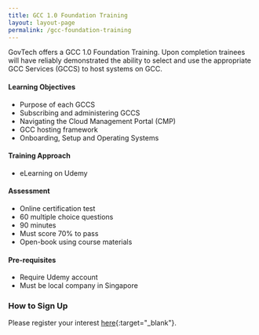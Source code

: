 ```yaml
--- 
title: GCC 1.0 Foundation Training
layout: layout-page
permalink: /gcc-foundation-training
---
```


GovTech offers a GCC 1.0 Foundation Training. Upon completion trainees will have reliably demonstrated the ability to select and use the appropriate GCC Services (GCCS) to host systems on GCC.

#### Learning Objectives
- Purpose of each GCCS
-	Subscribing and administering GCCS
-	Navigating the Cloud Management Portal (CMP)
-	GCC hosting framework
-	Onboarding, Setup and Operating Systems

#### Training Approach
- eLearning on Udemy

#### Assessment
- Online certification test
-	60 multiple choice questions
-	90 minutes
-	Must score 70% to pass
-	Open-book using course materials

#### Pre-requisites
-	Require Udemy account
-	Must be local company in Singapore

### How to Sign Up

Please register your interest [here](https://go.gov.sg/gcctrainingreg){:target="_blank"}.
